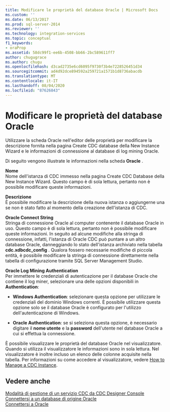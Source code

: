 ```yaml
---
title: Modificare le proprietà del database Oracle | Microsoft Docs
ms.custom: ''
ms.date: 06/13/2017
ms.prod: sql-server-2014
ms.reviewer: ''
ms.technology: integration-services
ms.topic: conceptual
f1_keywords:
- oraProp
ms.assetid: 58dc99f1-ee6b-4508-bb66-2bc589611ff7
author: chugugrace
ms.author: chugu
ms.openlocfilehash: d3cad2735e6cd6095f9730f3b4e7228526451d34
ms.sourcegitcommit: ad4d92dce894592a259721a1571b1d8736abacdb
ms.translationtype: MT
ms.contentlocale: it-IT
ms.lasthandoff: 08/04/2020
ms.locfileid: "87626843"
---
```

# <a name="edit-the-oracle-database-properties"></a>Modificare le proprietà del database Oracle
  Utilizzare la scheda Oracle nell'editor delle proprietà per modificare la descrizione fornita nella pagina Create CDC database della New Instance Wizard e le informazioni di connessione al database di log mining Oracle.  
  
 Di seguito vengono illustrate le informazioni nella scheda **Oracle** .  
  
 **Nome**  
 Nome dell'istanza di CDC immesso nella pagina Create CDC Database della New Instance Wizard. Questo campo è di sola lettura, pertanto non è possibile modificare queste informazioni.  
  
 **Descrizione**  
 È possibile modificare la descrizione della nuova istanza o aggiungerne una se non è stato fatto al momento della creazione dell'istanza di CDC.  
  
 **Oracle Connect String**  
 Stringa di connessione Oracle al computer contenente il database Oracle in uso. Questo campo è di sola lettura, pertanto non è possibile modificare queste informazioni. In seguito ad alcune modifiche alla stringa di connessione, infatti, l'istanza di Oracle CDC può puntare a un altro database Oracle, danneggiando lo stato dell'istanza archiviato nella tabella **cdc.xdbcdc_config** . Qualora fossero necessarie modifiche di piccola entità, è possibile modificare la stringa di connessione direttamente nella tabella di configurazione tramite SQL Server Management Studio.  
  
 **Oracle Log Mining Authentication**  
 Per immettere le credenziali di autenticazione per il database Oracle che contiene il log miner, selezionare una delle opzioni disponibili in **Authentication**:  
  
-   **Windows Authentication**: selezionare questa opzione per utilizzare le credenziali del dominio Windows correnti. È possibile utilizzare questa opzione solo se il database Oracle è configurato per l'utilizzo dell'autenticazione di Windows.  
  
-   **Oracle Authentication**: se si seleziona questa opzione, è necessario digitare il **nome utente** e la **password** dell'utente nel database Oracle a cui si effettua la connessione.  
  
 È possibile visualizzare le proprietà del database Oracle nel visualizzatore. Quando si utilizza il visualizzatore le informazioni sono in sola lettura. Nel visualizzatore è inoltre incluso un elenco delle colonne acquisite nella tabella. Per informazioni su come accedere al visualizzatore, vedere [How to Manage a CDC Instance](manage-a-cdc-instance.md).  
  
## <a name="see-also"></a>Vedere anche  
 [Modalità di gestione di un servizio CDC da CDC Designer Console](how-to-manage-a-cdc-service-from-the-cdc-designer-console.md)   
 [Connettersi a un database di origine Oracle](connect-to-an-oracle-source-database.md)   
 [Connettersi a Oracle](connect-to-oracle.md)  
  
  
